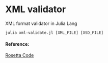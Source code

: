 # XML validator

XML format validator in Julia Lang

```
julia xml-validate.jl [XML_FILE] [XSD_FILE]
```


#### Reference:
[Rosetta Code](https://rosettacode.org/wiki/XML_validation)
